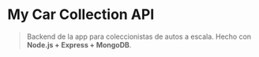 # My Car Collection API
> Backend de la app para coleccionistas de autos a escala. Hecho con **Node.js + Express + MongoDB**.